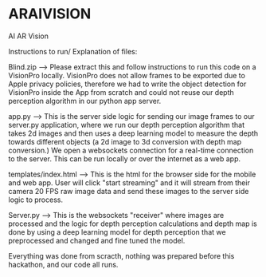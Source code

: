# ARAIVISION
AI AR Vision 


Instructions to run/ Explanation of files: 

Blind.zip --> Please extract this and follow instructions to run this code on a VisionPro locally. VisionPro does not allow frames to be exported due to Apple privacy policies, therefore we had to write the object detection for VisionPro inside the App from scratch and could not reuse our depth perception algorithm in our python app server.

app.py --> This is the server side logic for sending our image frames to our server.py application, where we run our depth perception algorithm that takes 2d images and then uses a deep learning model to measure the depth towards different objects (a 2d image to 3d conversion with depth map conversion.) We open a websockets connection for a real-time connection to the server. This can be run locally or over the internet as a web app. 

templates/index.html --> This is the html for the browser side for the mobile and web app. User will click "start streaming" and it will stream from their camera 20 FPS raw image data and send these images to the server side logic to process. 

Server.py --> This is the websockets "receiver" where images are processed and the logic for depth perception calculations and depth map is done by using a deep learning model for depth perception that we preprocessed and changed and fine tuned the model.

Everything was done from scracth, nothing was prepared before this hackathon, and our code all runs.
